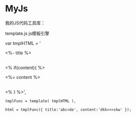 MyJs
====
我的JS代码工具库：


template.js  js模板引擎

var tmplHTML = '<P><%- title %></P>\
                <% if(content){ %>\
                <P><%= content %></P>\
                <% } %>',
                
    tmplFunc = template( tmplHTML ),
    
    html = tmplFunc({ title:'abc<de', content:'dkk>>>skw' });
